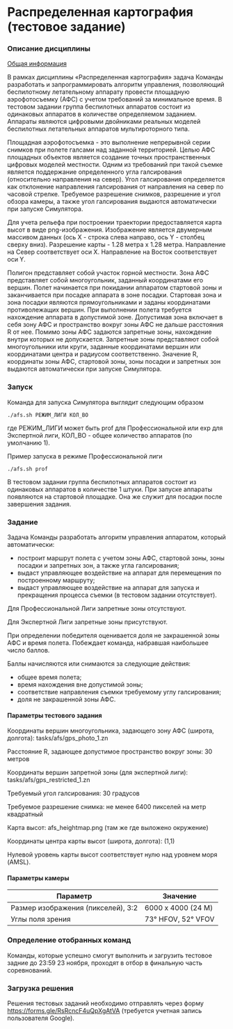 Распределенная картография (тестовое задание)
==================================
### Описание дисциплины

[Общая информация](INFO.md)

В рамках дисциплины «Распределенная картография» задача Команды разработать и запрограммировать алгоритм управления, позволяющий беспилотному летательному аппарату провести площадную аэрофотосъемку (АФС) с учетом требований за минимальное время. В тестовом задании группа беспилотных аппаратов состоит из одинаковых аппаратов в количестве определяемом заданием. Аппараты являются цифровыми двойниками реальных моделей беспилотных летательных аппаратов мультироторного типа.

Площадная аэрофотосъемка - это выполнение непрерывной серии снимков при полете галсами над заданной территорией. Целью АФС площадных объектов является создание точных пространственных цифровых моделей местности. Одним из требований при такой съемке является поддержание определенного угла галсирования (относительно направления на север). Угол галсирования определяется как отклонение направления галсирования от направления на север по часовой стрелке. Требуемое разрешение снимков, разрешение и угол обзора камеры, а также угол галсирования выдаются автоматически при запуске Симулятора.

Для учета рельефа при построении траектории предоставляется карта высот в виде png-изображения. Изображение является двумерным массивом данных (ось X - строка слева направо, ось Y - столбец сверху вниз). Разрешение карты - 1.28 метра х 1.28 метра. Направление на Север соответствует оси X. Направление на Восток соответствует оси Y.

Полигон представляет собой участок горной местности. Зона АФС представляет собой многоугольник, заданный координатами его вершин. Полет начинается при покидании аппаратом стартовой зоны и заканчивается при посадке аппарата в зоне посадки. Стартовая зона и зона посадки являются прямоугольниками и заданы координатами противолежащих вершин. При выполнении полета требуется нахождение аппарата в допустимой зоне. Допустимая зона включает в себя зону АФС и пространство вокруг зоны АФС не дальше расстояния R от нее. Помимо зоны АФС задаются запретные зоны, нахождение внутри которых не допускается. Запретные зоны представляют собой многоугольники или круги, заданные координатами вершин или координатами центра и радиусом соответственно. Значение R, координаты зоны АФС, стартовой зоны, зоны посадки и запретных зон выдаются автоматически при запуске Симулятора.

### Запуск

Команда для запуска Симулятора выглядит следующим образом

```
./afs.sh РЕЖИМ_ЛИГИ КОЛ_ВО
```

где РЕЖИМ_ЛИГИ может быть prof для Профессиональной или exp для Экспертной лиги,
КОЛ_ВО - общее количество аппаратов (по умолчанию 1).

Пример запуска в режиме Профессиональной лиги

```
./afs.sh prof
```

В тестовом задании группа беспилотных аппаратов состоит из одинаковых аппаратов в количестве 1 штуки.
При запуске аппараты появляются на стартовой площадке. Она же служит для посадки после завершения задания.

### Задание

Задача Команды разработать алгоритм управления аппаратом, который автоматически:

* построит маршрут полета с учетом зоны АФС, стартовой зоны, зоны посадки и запретных зон, а также угла галсирования;
* выдаст управляющее воздействие на аппарат для перемещения по построенному маршруту;
* выдаст управляющее воздействие на аппарат для запуска и прекращения процесса съемки (в тестовом задании отсутствует).

Для Профессиональной Лиги запретные зоны отсутствуют.

Для Экспертной Лиги запретные зоны присутствуют.

При определении победителя оценивается доля не закрашенной зоны АФС и время полета. Побеждает команда, набравшая наибольшее число баллов.

Баллы начисляются или снимаются за следующие действия:

* общее время полета;
* время нахождения вне допустимой зоны;
* соответствие направления съемки требуемому углу галсирования;
* доля не закрашенной зоны АФС.

#### Параметры тестового задания

Координаты вершин многоугольника, задающего зону АФС (широта, долгота): tasks/afs/gps_photo_1.zn

Расстояние R, задающее допустимое пространство вокруг зоны: 30 метров

Координаты вершин запретной зоны (для экспертной лиги): tasks/afs/gps_restricted_1.zn

Требуемый угол галсирования: 30 градусов

Требуемое разрешение снимка: не менее 6400 пикселей на метр квадратный

Карта высот: afs_heightmap.png (там же где выложено окружение)

Координаты центра карты высот (широта, долгота): (1,1)

Нулевой уровень карты высот соответствует нулю над уровнем моря (AMSL).

#### Параметры камеры

| Параметр                           | Значение           |
| ---------------------------------- | ------------------ |
| Размер изображения (пикселей), 3:2 | 6000 x 4000 (24 М) |
| Углы поля зрения                   | 73° HFOV, 52° VFOV |

### Определение отобранных команд

Команды, которые успешно смогут выполнить и загрузить тестовое задние до 23:59 23 ноября, проходят в отбор в финальную часть соревнований.

### Загрузка решения

Решения тестовых заданий необходимо отправлять через форму https://forms.gle/RsRcncF4uQpXgAtVA (требуется учетная запись пользователя Google).
